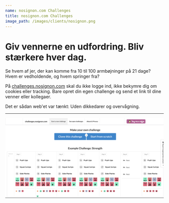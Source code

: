```yaml
---
name: nosignon.com Challenges
title: nosignon.com Challenges
image_path: /images/clients/nosignon.png
---
```


# Giv vennerne en udfordring. Bliv stærkere hver dag.

Se hvem af jer, der kan komme fra 10 til 100 armbøjninger på 21 dage? Hvem er vedholdende, og hvem springer fra?

På [challenges.nosignon.com](https://challenges.nosignon.com) skal du ikke logge ind, ikke bekymre dig om cookies eller tracking. Bare opret din egen challenge og send et link til dine venner eller kollegaer.

Det er sådan web'et var tænkt: Uden dikkedarer og overvågning.

---




[![](/images/clients/nosignon.png)](https://challenges.nosignon.com)
